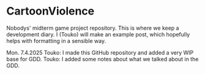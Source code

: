 # CartoonViolence
Nobodys' midterm game project repository.
This is where we keep a development diary. I (Touko) will make an example post, which hopefully helps with formatting in a sensible way.

Mon. 7.4.2025
Touko: I made this GitHub repository and added a very WIP base for GDD.
Touko: I added some notes about what we talked about in the GDD.
